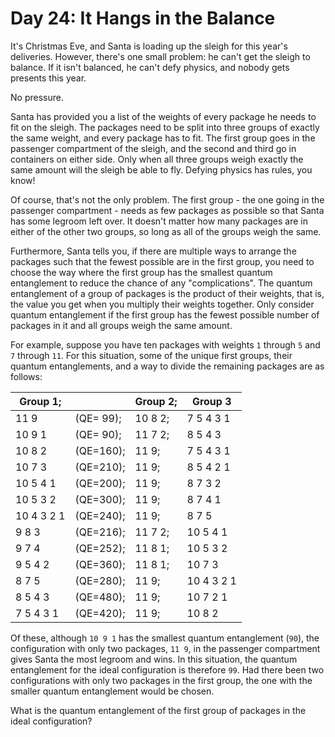 # Day 24: It Hangs in the Balance

It's Christmas Eve, and Santa is loading up the sleigh for this year's
deliveries. However, there's one small problem: he can't get the sleigh to
balance. If it isn't balanced, he can't defy physics, and nobody gets presents
this year.

No pressure.

Santa has provided you a list of the weights of every package he needs to fit
on the sleigh. The packages need to be split into three groups of exactly the
same weight, and every package has to fit. The first group goes in the
passenger compartment of the sleigh, and the second and third go in containers
on either side. Only when all three groups weigh exactly the same amount will
the sleigh be able to fly. Defying physics has rules, you know!

Of course, that's not the only problem. The first group - the one going in the
passenger compartment - needs as few packages as possible so that Santa has
some legroom left over. It doesn't matter how many packages are in either of
the other two groups, so long as all of the groups weigh the same.

Furthermore, Santa tells you, if there are multiple ways to arrange the
packages such that the fewest possible are in the first group, you need to
choose the way where the first group has the smallest quantum entanglement to
reduce the chance of any "complications". The quantum entanglement of a group
of packages is the product of their weights, that is, the value you get when
you multiply their weights together. Only consider quantum entanglement if the
first group has the fewest possible number of packages in it and all groups
weigh the same amount.

For example, suppose you have ten packages with weights `1` through `5` and `7`
through `11`. For this situation, some of the unique first groups, their
quantum entanglements, and a way to divide the remaining packages are as follows:

|Group 1;  |          | Group 2;| Group 3   |
|----------|----------|---------|-----------|
|11 9      | (QE= 99);| 10 8 2; | 7 5 4 3 1 |
|10 9 1    | (QE= 90);| 11 7 2; | 8 5 4 3   |
|10 8 2    | (QE=160);| 11 9;   | 7 5 4 3 1 |
|10 7 3    | (QE=210);| 11 9;   | 8 5 4 2 1 |
|10 5 4 1  | (QE=200);| 11 9;   | 8 7 3 2   |
|10 5 3 2  | (QE=300);| 11 9;   | 8 7 4 1   |
|10 4 3 2 1| (QE=240);| 11 9;   | 8 7 5     |
|9 8 3     | (QE=216);| 11 7 2; | 10 5 4 1  |
|9 7 4     | (QE=252);| 11 8 1; | 10 5 3 2  |
|9 5 4 2   | (QE=360);| 11 8 1; | 10 7 3    |
|8 7 5     | (QE=280);| 11 9;   | 10 4 3 2 1|
|8 5 4 3   | (QE=480);| 11 9;   | 10 7 2 1  |
|7 5 4 3 1 | (QE=420);| 11 9;   | 10 8 2    |

Of these, although `10 9 1` has the smallest quantum entanglement (`90`), the
configuration with only two packages, `11 9`, in the passenger compartment
gives Santa the most legroom and wins. In this situation, the quantum
entanglement for the ideal configuration is therefore `99`. Had there been two
configurations with only two packages in the first group, the one with the
smaller quantum entanglement would be chosen.

What is the quantum entanglement of the first group of packages in the ideal configuration?
